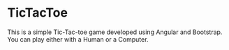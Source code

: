 # TicTacToe
This is a simple Tic-Tac-toe game developed using Angular and Bootstrap. You can play either with a Human or a Computer. 
